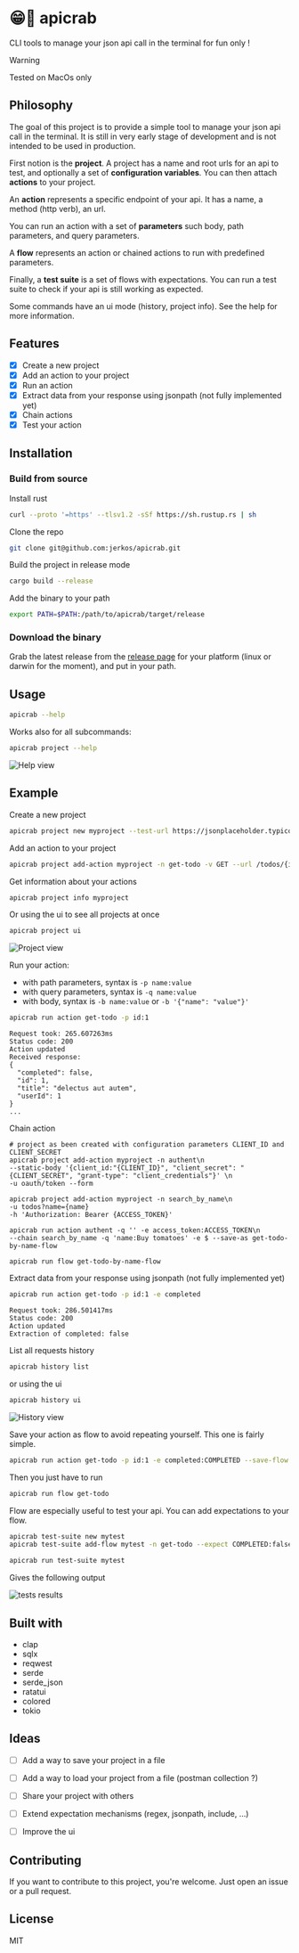 # 😁🦀 apicrab
CLI tools to manage your json api call in the terminal for fun only !

> [!WARNING]
> Tested on MacOs only

## Philosophy

The goal of this project is to provide a simple tool to manage your json api call in the
terminal. It is still in very early stage of development and is not intended to be used in
production.

First notion is the **project**. A project has a name and root urls for an api to test, and
optionally a set of **configuration variables**. You can then attach **actions** to your
project.

An **action** represents a specific endpoint of your api. It has a name, a method (http verb), 
an url.

You can run an action with a set of **parameters** such body, path parameters, and query 
parameters.

A **flow** represents an action or chained actions to run with predefined parameters.

Finally, a **test suite** is a set of flows with expectations. You can run a test suite to
check if your api is still working as expected.

Some commands have an ui mode (history, project info). See the help for more information.

## Features
- [x] Create a new project
- [x] Add an action to your project
- [x] Run an action
- [x] Extract data from your response using jsonpath (not fully implemented yet)
- [x] Chain actions
- [x] Test your action

## Installation
### Build from source
Install rust
```bash
curl --proto '=https' --tlsv1.2 -sSf https://sh.rustup.rs | sh
```
Clone the repo
```bash
git clone git@github.com:jerkos/apicrab.git
```
Build the project in release mode
```bash
cargo build --release
```
Add the binary to your path
```bash
export PATH=$PATH:/path/to/apicrab/target/release
```

### Download the binary

Grab the latest release from the [release page](https://github.com/jerkos/apicrab/releases)
for your platform (linux or darwin for the moment), and put in your path.

## Usage
```bash
apicrab --help
```
Works also for all subcommands:
```bash
apicrab project --help
```
![Help view](img/help.png "Help view")


## Example

Create a new project
```bash
apicrab project new myproject --test-url https://jsonplaceholder.typicode.com

```

Add an action to your project
```bash
apicrab project add-action myproject -n get-todo -v GET --url /todos/{id}
```

Get information about  your actions
```bash
apicrab project info myproject
```
Or using the ui to see all projects at once
```bash
apicrab project ui
```
![Project view](img/project_view.png "Project view")


Run your action:
- with path parameters, syntax is `-p name:value`
- with query parameters, syntax is `-q name:value`
- with body, syntax is `-b name:value` or `-b '{"name": "value"}'`
```bash
apicrab run action get-todo -p id:1
```
```
Request took: 265.607263ms
Status code: 200
Action updated
Received response: 
{
  "completed": false,
  "id": 1,
  "title": "delectus aut autem",
  "userId": 1
}
...
```

Chain action
```
# project as been created with configuration parameters CLIENT_ID and CLIENT_SECRET
apicrab project add-action myproject -n authent\n
--static-body '{client_id:"{CLIENT_ID}", "client_secret": "{CLIENT_SECRET", "grant-type": "client_credentials"}' \n
-u oauth/token --form

apicrab project add-action myproject -n search_by_name\n
-u todos?name={name}
-h 'Authorization: Bearer {ACCESS_TOKEN}'

apicrab run action authent -q '' -e access_token:ACCESS_TOKEN\n
--chain search_by_name -q 'name:Buy tomatoes' -e $ --save-as get-todo-by-name-flow

apicrab run flow get-todo-by-name-flow

```

Extract data from your response using jsonpath (not fully implemented yet)
```bash
apicrab run action get-todo -p id:1 -e completed
```
```
Request took: 286.501417ms
Status code: 200
Action updated
Extraction of completed: false 
```

List all requests history
```bash
apicrab history list
```
or using the ui
```bash
apicrab history ui
```
![History view](img/history.png "History view")

Save your action as flow to avoid repeating yourself. This one is fairly simple.
```bash
apicrab run action get-todo -p id:1 -e completed:COMPLETED --save-flow get-todo
```

Then you just have to run
```bash
apicrab run flow get-todo
```

Flow are especially useful to test your api. You can add expectations to your flow.
```bash
apicrab test-suite new mytest
apicrab test-suite add-flow mytest -n get-todo --expect COMPLETED:false --expect STATUS_CODE:200

apicrab run test-suite mytest
```
Gives the following output

![tests results](img/tests.png "Test results")

## Built with
- clap
- sqlx
- reqwest
- serde
- serde_json
- ratatui
- colored
- tokio

## Ideas

- [ ] Add a way to save your project in a file
- [ ] Add a way to load your project from a file (postman collection ?)
- [ ] Share your project with others
- [ ] Extend expectation mechanisms (regex, jsonpath, include, ...)
- [ ] Improve the ui


## Contributing

If you want to contribute to this project, you're welcome. Just open an issue or a pull request.

## License
MIT